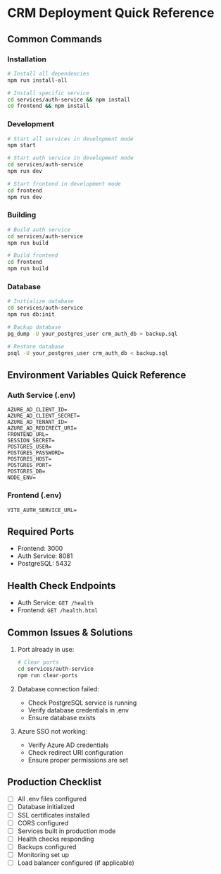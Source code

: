 # CRM Deployment Quick Reference

## Common Commands

### Installation
```bash
# Install all dependencies
npm run install-all

# Install specific service
cd services/auth-service && npm install
cd frontend && npm install
```

### Development
```bash
# Start all services in development mode
npm start

# Start auth service in development mode
cd services/auth-service
npm run dev

# Start frontend in development mode
cd frontend
npm run dev
```

### Building
```bash
# Build auth service
cd services/auth-service
npm run build

# Build frontend
cd frontend
npm run build
```

### Database
```bash
# Initialize database
cd services/auth-service
npm run db:init

# Backup database
pg_dump -U your_postgres_user crm_auth_db > backup.sql

# Restore database
psql -U your_postgres_user crm_auth_db < backup.sql
```

## Environment Variables Quick Reference

### Auth Service (.env)
```env
AZURE_AD_CLIENT_ID=
AZURE_AD_CLIENT_SECRET=
AZURE_AD_TENANT_ID=
AZURE_AD_REDIRECT_URI=
FRONTEND_URL=
SESSION_SECRET=
POSTGRES_USER=
POSTGRES_PASSWORD=
POSTGRES_HOST=
POSTGRES_PORT=
POSTGRES_DB=
NODE_ENV=
```

### Frontend (.env)
```env
VITE_AUTH_SERVICE_URL=
```

## Required Ports

- Frontend: 3000
- Auth Service: 8081
- PostgreSQL: 5432

## Health Check Endpoints

- Auth Service: `GET /health`
- Frontend: `GET /health.html`

## Common Issues & Solutions

1. Port already in use:
   ```bash
   # Clear ports
   cd services/auth-service
   npm run clear-ports
   ```

2. Database connection failed:
   - Check PostgreSQL service is running
   - Verify database credentials in .env
   - Ensure database exists

3. Azure SSO not working:
   - Verify Azure AD credentials
   - Check redirect URI configuration
   - Ensure proper permissions are set

## Production Checklist

- [ ] All .env files configured
- [ ] Database initialized
- [ ] SSL certificates installed
- [ ] CORS configured
- [ ] Services built in production mode
- [ ] Health checks responding
- [ ] Backups configured
- [ ] Monitoring set up
- [ ] Load balancer configured (if applicable)
